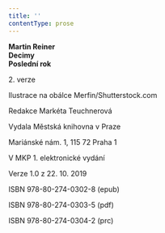 ```yaml
---
title: ''
contentType: prose
---
```


**Martin Reiner  
Decimy  
Poslední rok**

2\. verze

Ilustrace na obálce Merfin/Shutterstock.com

Redakce Markéta Teuchnerová

Vydala Městská knihovna v Praze

Mariánské nám. 1, 115 72 Praha 1

V MKP 1. elektronické vydání

Verze 1.0 z 22. 10. 2019

ISBN 978-80-274-0302-8 (epub)

ISBN 978-80-274-0303-5 (pdf)

ISBN 978-80-274-0304-2 (prc)

